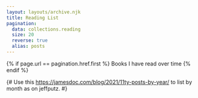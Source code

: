 ```yaml
---
layout: layouts/archive.njk
title: Reading List
pagination:
  data: collections.reading 
  size: 20
  reverse: true
  alias: posts
---
```


{% if page.url == pagination.href.first %}
Books I have read over time
{% endif %}

{# Use this https://jamesdoc.com/blog/2021/11ty-posts-by-year/ to list by month as on jeffputz. #}

